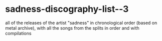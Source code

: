 # sadness-discography-list--3
all of the releases of the artist "sadness" in chronological order (based on metal archive), with all the songs from the splits in order and with compilations
